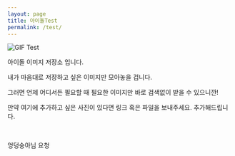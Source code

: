 ```yaml
---
layout: page
title: 아이돌Test
permalink: /test/
---
```


<img src="https://jhl1214.github.io/assets/temp/Irene.gif" title="GIF Test" class="profile">

아이돌 이미지 저장소 입니다.

내가 마음대로 저장하고 싶은 이미지만 모아놓을 겁니다.

그러면 언제 어디서든 필요할 때 필요한 이미지만 바로 검색없이 받을 수 있으니깐!

만약 여기에 추가하고 싶은 사진이 있다면 링크 혹은 파일을 보내주세요.
추가해드립니다.

<img src="https://i1.ruliweb.com/img/17/09/08/15e619103143ba32.jpg" title="">
<img src="https://i1.ruliweb.com/img/17/09/08/15e61910b283ba32.jpg" title="">
<img src="http://i3.ruliweb.com/img/17/09/08/15e619138e63ba32.jpg" title="">
<img src="http://i2.ruliweb.com/img/17/09/08/15e619162a93ba32.jpg" title="">
<img src="http://i2.ruliweb.com/img/17/09/08/15e6191f0da3ba32.jpg" title="">
<img src="http://i2.ruliweb.com/img/17/09/08/15e61920dfc3ba32.jpg" title="">
<img src="https://i1.ruliweb.com/img/17/09/08/15e6192992d3ba32.jpg" title="">
<img src="http://i3.ruliweb.com/img/17/09/08/15e6192a4df3ba32.jpg" title="">
<img src="http://cfile201.uf.daum.net/image/2655C04758D2ADBA25CA94" title="">
<img src="http://cfile209.uf.daum.net/image/2513744758D2AE29018CC7" title="">
<img src="http://cfile222.uf.daum.net/image/237A5E4A58D2AE592C1A0F" title="">
<img src="https://i1.ruliweb.com/img/16/11/15/15867857ea146c91a.jpeg" title="">
<img src="http://cfile230.uf.daum.net/image/232FEF4758BF9276214909" title="">

엉덩숭아님 요청
<img src="http://ojsfile.ohmynews.com/STD_IMG_FILE/2017/0823/IE002207301_STD.jpg" title="">
